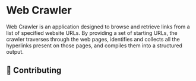 # Web Crawler
 
Web Crawler is an application designed to browse and retrieve links from a list of specified website URLs. By providing a set of starting URLs, the crawler traverses through the web pages, identifies and collects all the hyperlinks present on those pages, and compiles them into a structured output.

## 🤝 Contributing